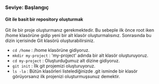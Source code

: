 ###  Seviye: Başlangıç

#### Git ile basit bir repository oluşturmak

Git ile bir proje oluşturmanız gerekmektedir. Bu sebeple ilk önce root iken /home klasörüne gidip yeni bir alt klasör oluşturmalısınız. Sonrasında bu dizin içerisinde Git klasörü oluşturabilirsiniz.  

- `cd /home`  : /home klasörüne gidiyoruz.  
- `mkdir my-project` : 'my-project' adında bir alt klasör oluşturuyoruz.  
- `cd my-project` : Oluşturduğumuz alt dizine gidiyoruz.  
- `git init` : İlk git projemizi oluşturuyoruz.
- `ls -la` : Bütün klasörleri listelediğinizde .git isminde bir klasör görüyorsanız ilk projenizi oluşturmuşsunuz demektir.  
  